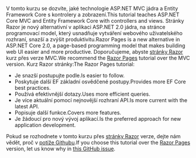 <span data-ttu-id="6e860-101">V tomto kurzu se dozvíte, jaké technologie ASP.NET MVC jádra a Entity Framework Core s kontrolery a zobrazení.</span><span class="sxs-lookup"><span data-stu-id="6e860-101">This tutorial teaches ASP.NET Core MVC and Entity Framework Core with controllers and views.</span></span> <span data-ttu-id="6e860-102">Stránky Razor je nový alternativní v aplikaci ASP.NET 2.0 jádra, na stránce programovací model, který usnadňuje vytváření webového uživatelského rozhraní, snazší a zvýšit produktivitu.</span><span class="sxs-lookup"><span data-stu-id="6e860-102">Razor Pages is a new alternative in ASP.NET Core 2.0, a page-based programming model that makes building web UI easier and more productive.</span></span> <span data-ttu-id="6e860-103">Doporučujeme, abyste [stránky Razor](xref:data/ef-rp/intro) kurz přes verze MVC.</span><span class="sxs-lookup"><span data-stu-id="6e860-103">We recommend the [Razor Pages](xref:data/ef-rp/intro) tutorial over the MVC version.</span></span> <span data-ttu-id="6e860-104">Kurz Razor stránky:</span><span class="sxs-lookup"><span data-stu-id="6e860-104">The Razor Pages tutorial:</span></span>

* <span data-ttu-id="6e860-105">Je snazší postupujte podle.</span><span class="sxs-lookup"><span data-stu-id="6e860-105">Is easier to follow.</span></span>
* <span data-ttu-id="6e860-106">Poskytuje další EF základní osvědčené postupy.</span><span class="sxs-lookup"><span data-stu-id="6e860-106">Provides more EF Core best practices.</span></span>
* <span data-ttu-id="6e860-107">Používá efektivnější dotazy.</span><span class="sxs-lookup"><span data-stu-id="6e860-107">Uses more efficient queries.</span></span>
* <span data-ttu-id="6e860-108">Je více aktuální pomocí nejnovější rozhraní API.</span><span class="sxs-lookup"><span data-stu-id="6e860-108">Is more current with the latest API.</span></span>
* <span data-ttu-id="6e860-109">Popisuje další funkce.</span><span class="sxs-lookup"><span data-stu-id="6e860-109">Covers more features.</span></span>
* <span data-ttu-id="6e860-110">Je žádoucí pro nový vývoj aplikací.</span><span class="sxs-lookup"><span data-stu-id="6e860-110">Is the preferred approach for new application development.</span></span>

<span data-ttu-id="6e860-111">Pokud se rozhodnete v tomto kurzu přes [stránky Razor](xref:data/ef-rp/intro) verze, dejte nám vědět, proč v [potíže Githubu](https://github.com/aspnet/Docs/issues/6146).</span><span class="sxs-lookup"><span data-stu-id="6e860-111">If you choose this tutorial over the [Razor Pages](xref:data/ef-rp/intro) version, let us know why in [this GitHub issue](https://github.com/aspnet/Docs/issues/6146).</span></span>
